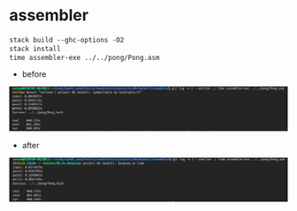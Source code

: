 # assembler

```
stack build --ghc-options -O2
stack install
time assembler-exe ../../pong/Pong.asm
```

* before

![before](images/before.png)

* after

![after](images/after.png)
